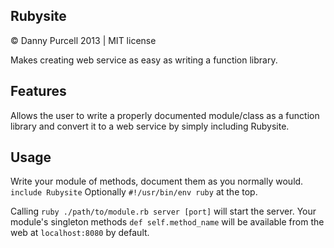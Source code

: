 Rubysite
---------------

&copy; Danny Purcell 2013 | MIT license

Makes creating web service as easy as writing a function library.

Features
---------------

Allows the user to write a properly documented module/class as a function library and convert it to a web service
by simply including Rubysite.

Usage
---------------

Write your module of methods, document them as you normally would.
`include Rubysite`
Optionally `#!/usr/bin/env ruby` at the top.

Calling `ruby ./path/to/module.rb server [port]` will start the server.
Your module's singleton methods `def self.method_name` will be available from the web at `localhost:8080` by default.
